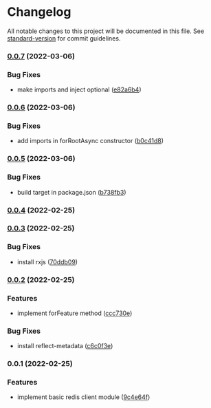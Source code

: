 # Changelog

All notable changes to this project will be documented in this file. See [standard-version](https://github.com/conventional-changelog/standard-version) for commit guidelines.

### [0.0.7](https://github.com/Webeleon/nestjs-redis/compare/v0.0.6...v0.0.7) (2022-03-06)


### Bug Fixes

* make imports and inject optional ([e82a6b4](https://github.com/Webeleon/nestjs-redis/commit/e82a6b4fe8b66b356c5a228815cae07d4815d8c7))

### [0.0.6](https://github.com/Webeleon/nestjs-redis/compare/v0.0.5...v0.0.6) (2022-03-06)


### Bug Fixes

* add imports in forRootAsync constructor ([b0c41d8](https://github.com/Webeleon/nestjs-redis/commit/b0c41d8ef7545ef4871b962926506bc9de4c273c))

### [0.0.5](https://github.com/Webeleon/nestjs-redis/compare/v0.0.4...v0.0.5) (2022-03-06)


### Bug Fixes

* build target in package.json ([b738fb3](https://github.com/Webeleon/nestjs-redis/commit/b738fb35203eedd917a6c16a752f9df8655a9e12))

### [0.0.4](https://github.com/Webeleon/nestjs-redis/compare/v0.0.3...v0.0.4) (2022-02-25)

### [0.0.3](https://github.com/Webeleon/nestjs-redis/compare/v0.0.2...v0.0.3) (2022-02-25)


### Bug Fixes

* install rxjs ([70ddb09](https://github.com/Webeleon/nestjs-redis/commit/70ddb093b6991405fdbc93a15287dcf95062117f))

### [0.0.2](https://github.com/Webeleon/nestjs-redis/compare/v0.0.1...v0.0.2) (2022-02-25)


### Features

* implement forFeature method ([ccc730e](https://github.com/Webeleon/nestjs-redis/commit/ccc730e5e75db886f5e4a16c13f33d7fa2153ef1))


### Bug Fixes

* install reflect-metadata ([c6c0f3e](https://github.com/Webeleon/nestjs-redis/commit/c6c0f3e34bd6126eaae28f614fa23b7fb4c5a07a))

### 0.0.1 (2022-02-25)


### Features

* implement basic redis client module ([9c4e64f](https://github.com/Webeleon/nestjs-redis/commit/9c4e64fc1fd0589297c0153ee871dbca5d034a41))
